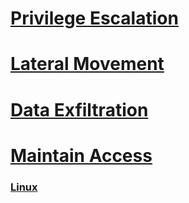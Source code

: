 # [Privilege Escalation](../PrivEsc/README.md)

# [Lateral Movement](../LateralMovement/README.md)

# [Data Exfiltration](../DataExfiltration/README.md)

# [Maintain Access](../MaintainAccess/README.md)

### [Linux](Linux/README.md)